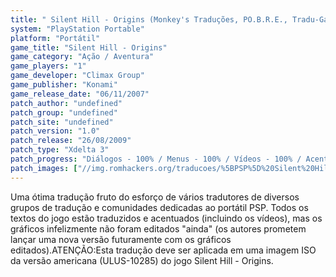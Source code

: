 ```yaml
---
title: " Silent Hill - Origins (Monkey's Traduções, PO.B.R.E., Tradu-GameX, FUT, PSP News e Planeta PSP)"
system: "PlayStation Portable"
platform: "Portátil"
game_title: "Silent Hill - Origins"
game_category: "Ação / Aventura"
game_players: "1"
game_developer: "Climax Group"
game_publisher: "Konami"
game_release_date: "06/11/2007"
patch_author: "undefined"
patch_group: "undefined"
patch_site: "undefined"
patch_version: "1.0"
patch_release: "26/08/2009"
patch_type: "Xdelta 3"
patch_progress: "Diálogos - 100% / Menus - 100% / Vídeos - 100% / Acentuação - 100% / Gráficos - 0%"
patch_images: ["//img.romhackers.org/traducoes/%5BPSP%5D%20Silent%20Hill%20-%20Origins%20-%20Monkey's%20Tradu%C3%A7%C3%B5es%20-%201.jpg","//img.romhackers.org/traducoes/%5BPSP%5D%20Silent%20Hill%20-%20Origins%20-%20Monkey's%20Tradu%C3%A7%C3%B5es%20-%202.jpg","//img.romhackers.org/traducoes/%5BPSP%5D%20Silent%20Hill%20-%20Origins%20-%20Monkey's%20Tradu%C3%A7%C3%B5es%20-%203.jpg"]
---
```

Uma ótima tradução fruto do esforço de vários tradutores de diversos grupos de tradução e comunidades dedicadas ao portátil PSP. Todos os textos do jogo estão traduzidos e acentuados (incluindo os vídeos), mas os gráficos infelizmente não foram editados "ainda" (os autores prometem lançar uma nova versão futuramente com os gráficos editados).ATENÇÃO:Esta tradução deve ser aplicada em uma imagem ISO da versão americana (ULUS-10285) do jogo Silent Hill - Origins.